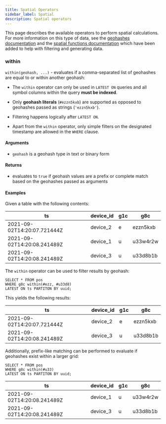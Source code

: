 ```yaml
---
title: Spatial Operators
sidebar_label: Spatial
description: Spatial operators
---
```


This page describes the available operators to perform spatial
calculations. For more information on this type of data, see the
[geohashes documentation](/docs/concept/geohashes/) and the
[spatial functions documentation](/docs/reference/function/spatial/) which have been added to help with filtering and generating data.

### within

`within(geohash, ...)` - evaluates if a comma-separated list of geohashes are
equal to or within another geohash:

- The `within` operator can only be used in `LATEST ON` queries and all symbol
  columns within the query **must be indexed**.

- Only **geohash literals** (`#ezzn5kxb`) are supported as opposed to geohashes
  passed as strings (`'ezzn5kxb'`).

- Filtering happens logically after `LATEST ON`.

- Apart from the `within` operator, only simple filters on the designated
  timestamp are allowed in the `WHERE` clause.

#### Arguments

- `geohash` is a geohash type in text or binary form

#### Returns

- evaluates to `true` if geohash values are a prefix or complete match based on
  the geohashes passed as arguments

#### Examples

Given a table with the following contents:

| ts                          | device_id | g1c | g8c      |
| --------------------------- | --------- | --- | -------- |
| 2021-09-02T14:20:07.721444Z | device_2  | e   | ezzn5kxb |
| 2021-09-02T14:20:08.241489Z | device_1  | u   | u33w4r2w |
| 2021-09-02T14:20:08.241489Z | device_3  | u   | u33d8b1b |

The `within` operator can be used to filter results by geohash:

```questdb-sql
SELECT * FROM pos
WHERE g8c within(#ezz, #u33d8)
LATEST ON ts PARTITON BY uuid;
```

This yields the following results:

| ts                          | device_id | g1c | g8c      |
| --------------------------- | --------- | --- | -------- |
| 2021-09-02T14:20:07.721444Z | device_2  | e   | ezzn5kxb |
| 2021-09-02T14:20:08.241489Z | device_3  | u   | u33d8b1b |

Additionally, prefix-like matching can be performed to evaluate if geohashes
exist within a larger grid:

```questdb-sql
SELECT * FROM pos
WHERE g8c within(#u33)
LATEST ON ts PARTITON BY uuid;
```

| ts                          | device_id | g1c | g8c      |
| --------------------------- | --------- | --- | -------- |
| 2021-09-02T14:20:08.241489Z | device_1  | u   | u33w4r2w |
| 2021-09-02T14:20:08.241489Z | device_3  | u   | u33d8b1b |
